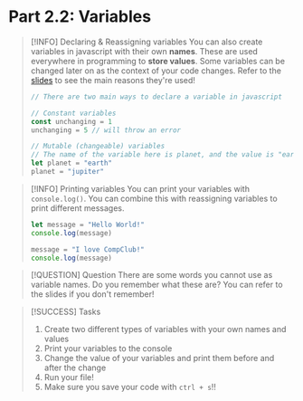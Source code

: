 # Part 2.2: Variables
> [!INFO] Declaring & Reassigning variables
> You can also create variables in javascript with their own **names**. These are used everywhere in programming
> to **store values**. Some variables can be changed later on as the context of your code changes. Refer to the [slides](https://go.compclub.org/winter-day-1) to see the main reasons they're used! 
> ```javascript
> // There are two main ways to declare a variable in javascript
> 
> // Constant variables
> const unchanging = 1 
> unchanging = 5 // will throw an error
> 
> // Mutable (changeable) variables
> // The name of the variable here is planet, and the value is "earth".
> let planet = "earth"
> planet = "jupiter"
> ```

> [!INFO] Printing variables
> You can print your variables with `console.log()`. You can combine this with reassigning variables
> to print different messages. 
> ```javascript
> let message = "Hello World!"
> console.log(message)
> 
> message = "I love CompClub!"
> console.log(message)
> ```

> [!QUESTION] Question
> There are some words you cannot use as variable names. Do you remember what these are?
> You can refer to the slides if you don't remember!


> [!SUCCESS] Tasks
> 1. Create two different types of variables with your own names and values
> 2. Print your variables to the console
> 3. Change the value of your variables and print them before and after the change
> 4. Run your file!
> 5. Make sure you save your code with `ctrl + s`!!
